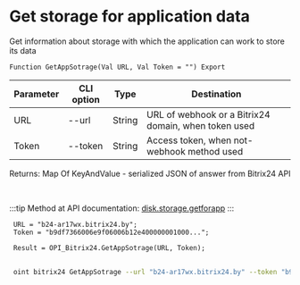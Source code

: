 ﻿---
sidebar_position: 2
---

# Get storage for application data
 Get information about storage with which the application can work to store its data



`Function GetAppSotrage(Val URL, Val Token = "") Export`

 | Parameter | CLI option | Type | Destination |
 |-|-|-|-|
 | URL | --url | String | URL of webhook or a Bitrix24 domain, when token used |
 | Token | --token | String | Access token, when not-webhook method used |

 
 Returns: Map Of KeyAndValue - serialized JSON of answer from Bitrix24 API

<br/>

:::tip
Method at API documentation: [disk.storage.getforapp](https://dev.1c-bitrix.ru/rest_help/disk/storage/disk_storage_getforapp.php)
:::
<br/>


```bsl title="Code example"
 URL = "b24-ar17wx.bitrix24.by";
 Token = "b9df7366006e9f06006b12e400000001000...";
 
 Result = OPI_Bitrix24.GetAppSotrage(URL, Token);
```
	


```sh title="CLI command example"
 
 oint bitrix24 GetAppSotrage --url "b24-ar17wx.bitrix24.by" --token "b9df7366006e9f06006b12e400000001000..."

```


